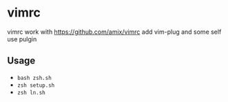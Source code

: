 # vimrc

vimrc work with https://github.com/amix/vimrc
add vim-plug and some self use pulgin

## Usage

- `bash zsh.sh`
- `zsh setup.sh`
- `zsh ln.sh`
